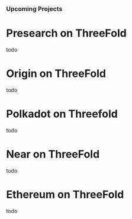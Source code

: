 ### Upcoming Projects

# Presearch on ThreeFold
todo

# Origin on ThreeFold
todo

# Polkadot on Threefold
todo

# Near on ThreeFold
todo

# Ethereum on ThreeFold
todo